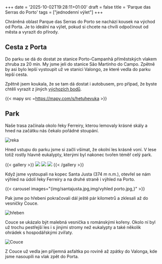 +++
date = '2025-10-02T19:28:11+01:00'
draft = false
title = 'Parque das Serras do Porto'
tags = ["jednodenní výlet"]
+++

Chráněná oblast Parque das Serras do Porto se nachází kousek na východ od Porta. Je to ideální na výlet, pokud si chcete na chvíli odpočinout od města a vyrazit do přírody.


## Cesta z Porta
Do parku se dá do dostat ze stanice Porto-Campanhã příměstských vlakem zhruba za 20 min. My jsme jeli do stanice São Martinho do Campo. Zpětně by asi bylo lepší vystoupit už ve stanici Valongo, ze které vedla do parku lepší cesta.

Zpětně jsem koukala, že se tam dá dostat i autobusem, pro případ, že byste chtěli vyrazit z jiných [výchozích bodů](https://serrasdoporto.pt/enquadramento/).

{{< mapy src =https://mapy.com/s/hetuhevuka >}}

## Park

Naše trasa začínala okolo řeky Ferreiry, kterou lemovaly krásné skály a hned na začátku nás čekalo pořádné stoupání.

![reka](img/reka.jpg)

Hned vstupu do parku jsme si začli všímat, že okolní les krásně voní. V lese totiž rostly hlavně eukalypty, kterými byl nakonec tvořen téměř celý park.

{{< gallery >}}
  <img src="img/eukalypus.jpg" class="grid-w50" />
  <img src="img/eukalypty.jpg" class="grid-w50" />
  <img src="img/cesta.jpg" class="grid-w100" />
{{< /gallery >}}

Když jsme vystoupali na kopec Santa Justa (374 m n.m.), otevřel se nám výhled na údolí řeky Ferreiry a na druhé straně i výhled na Porto.

{{< carousel images="{img/santajusta.jpg,img/vyhled porto.jpg,}" >}}


Pak jsme po hřebeni pokračovali dál ještě pár kilometrů a zklesali až do vesničky Couce. 

![hřeben](img/hřeben.jpg)

Couce se ukázalo být malebná vesnička s románskými kořeny. Okolo ní byl už trochu pestřejší les i s jinými stromy než eukalypty a také několik ohrádek s hospodářskými zvířaty.

![Couce](img/Couce.jpg)

Z Couce už vedla jen příjemná asfaltka po rovině až zpátky do Valonga, kde jsme nasoupili na vlak zpět do Porta.




